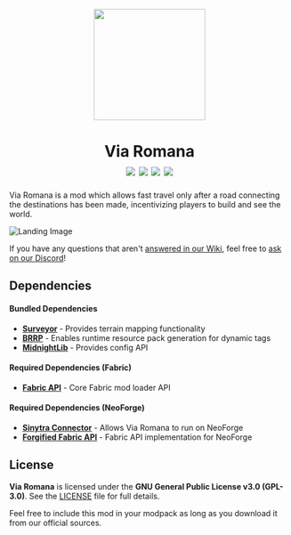 <p align="center"><img src="https://i.imgur.com/fJ1HxSM.png" width="200" height="200"> 
  
<h1 align="center">Via Romana<br>
<a href="https://www.curseforge.com/minecraft/mc-mods/via-romana"><img src="https://img.shields.io/badge/CurseForge-1.20.1 & 1.21.1-orange"></a>
<a href="https://modrinth.com/mod/via-romana"><img src="https://img.shields.io/badge/Modrinth-1.20.1 & 1.21.1-green"></a>
<a href="https://twitter.com/Rasa_Novum"><img src="https://img.shields.io/badge/Socials-Xitter-black"></a>
<a href="https://discord.gg/WGh4mq6W5U"><img src="https://img.shields.io/badge/Socials-Discord-5865F2"></a>
</h1>

Via Romana is a mod which allows fast travel only after a road connecting the destinations has been made, incentivizing players to build and see the world.

![Landing Image](https://i.imgur.com/dHqT8mo.png)

If you have any questions that aren't [answered in our Wiki](https://github.com/RasaNovum/Via_Romana/wiki), feel free to [ask on our Discord](https://discord.com/invite/WGh4mq6W5U)!

## Dependencies

#### Bundled Dependencies

- **[Surveyor](https://github.com/sisby-folk/surveyor)** - Provides terrain mapping functionality
- **[BRRP](https://github.com/SolidBlock-cn/BRRP)** - Enables runtime resource pack generation for dynamic tags
- **[MidnightLib](https://modrinth.com/mod/midnightlib)** - Provides config API

#### Required Dependencies (Fabric)

- **[Fabric API](https://modrinth.com/mod/fabric-api)** - Core Fabric mod loader API

#### Required Dependencies (NeoForge)

- **[Sinytra Connector](https://modrinth.com/mod/connector)** - Allows Via Romana to run on NeoForge
- **[Forgified Fabric API](https://modrinth.com/mod/forgified-fabric-api)** - Fabric API implementation for NeoForge

## License

**Via Romana** is licensed under the **GNU General Public License v3.0 (GPL-3.0)**. See the [LICENSE](LICENSE) file for full details.

Feel free to include this mod in your modpack as long as you download it from our official sources.

